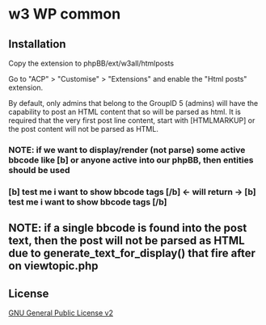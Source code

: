 # w3 WP common

## Installation

Copy the extension to phpBB/ext/w3all/htmlposts

Go to "ACP" > "Customise" > "Extensions" and enable the "Html posts" extension.

By default, only admins that belong to the GroupID 5 (admins) will have the capability to post an HTML content that so will be parsed as html.
It is required that the very first post line content, start with 
    [HTMLMARKUP]
or the post content will not be parsed as HTML.
### NOTE: if we want to display/render (not parse) some active bbcode like [b] or anyone active into our phpBB, then entities should be used 
### &#91;b&#93; test me i want to show bbcode tags &#91;/b&#93;  <- will return ->  [b] test me i want to show bbcode tags [/b]
## NOTE: if a single bbcode is found into the post text, then the post will not be parsed as HTML due to generate_text_for_display() that fire after on viewtopic.php


## License

[GNU General Public License v2](license.txt)
